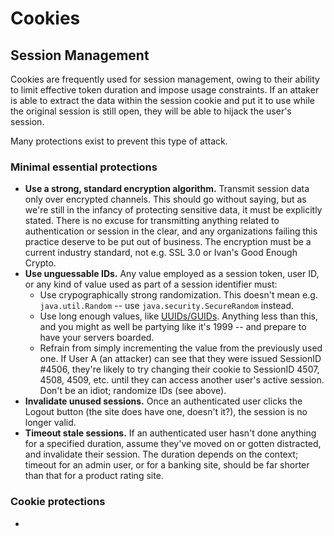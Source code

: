 # Cookies

## Session Management

Cookies are frequently used for session management, owing to their ability to limit effective token duration and impose usage constraints. If an attaker is able to extract the data within the session cookie and put it to use while the original session is still open, they will be able to hijack the user's session. 

Many protections exist to prevent this type of attack. 

### Minimal essential protections

* **Use a strong, standard encryption algorithm.** Transmit session data only over encrypted channels. This should go without saying, but as we're still in the infancy of protecting sensitive data, it must be explicitly stated. There is no excuse for transmitting anything related to authentication or session in the clear, and any organizations failing this practice deserve to be put out of business. The encryption must be a current industry standard, not e.g. SSL 3.0 or Ivan's Good Enough Crypto.
* **Use unguessable IDs.** Any value employed as a session token, user ID, or any kind of value used as part of a session identifier must:
  * Use crypographically strong randomization. This doesn't mean e.g. ```java.util.Random``` -- use ```java.security.SecureRandom``` instead.
  * Use long enough values, like [UUIDs/GUIDs](https://en.wikipedia.org/wiki/Universally_unique_identifier). Anything less than this, and you might as well be partying like it's 1999 -- and prepare to have your servers boarded.
  * Refrain from simply incrementing the value from the previously used one. If User A (an attacker) can see that they were issued SessionID #4506, they're likely to try changing their cookie to SessionID 4507, 4508, 4509, etc. until they can access another user's active session. Don't be an idiot; randomize IDs (see above).
* **Invalidate unused sessions.** Once an authenticated user clicks the Logout button (the site does have one, doesn't it?), the session is no longer valid.
* **Timeout stale sessions.** If an authenticated user hasn't done anything for a specified duration, assume they've moved on or gotten distracted, and invalidate their session. The duration depends on the context; timeout for an admin user, or for a banking site, should be far shorter than that for a product rating site.


### Cookie protections

* 
